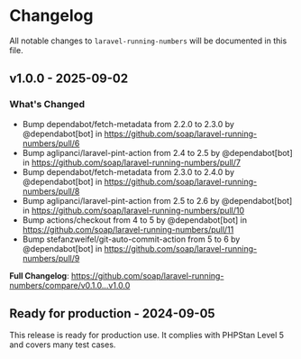 # Changelog

All notable changes to `laravel-running-numbers` will be documented in this file.

## v1.0.0 - 2025-09-02

### What's Changed

* Bump dependabot/fetch-metadata from 2.2.0 to 2.3.0 by @dependabot[bot] in https://github.com/soap/laravel-running-numbers/pull/6
* Bump aglipanci/laravel-pint-action from 2.4 to 2.5 by @dependabot[bot] in https://github.com/soap/laravel-running-numbers/pull/7
* Bump dependabot/fetch-metadata from 2.3.0 to 2.4.0 by @dependabot[bot] in https://github.com/soap/laravel-running-numbers/pull/8
* Bump aglipanci/laravel-pint-action from 2.5 to 2.6 by @dependabot[bot] in https://github.com/soap/laravel-running-numbers/pull/10
* Bump actions/checkout from 4 to 5 by @dependabot[bot] in https://github.com/soap/laravel-running-numbers/pull/11
* Bump stefanzweifel/git-auto-commit-action from 5 to 6 by @dependabot[bot] in https://github.com/soap/laravel-running-numbers/pull/9

**Full Changelog**: https://github.com/soap/laravel-running-numbers/compare/v0.1.0...v1.0.0

## Ready for production - 2024-09-05

This release is ready for production use. It complies with PHPStan Level 5 and covers many test cases.
